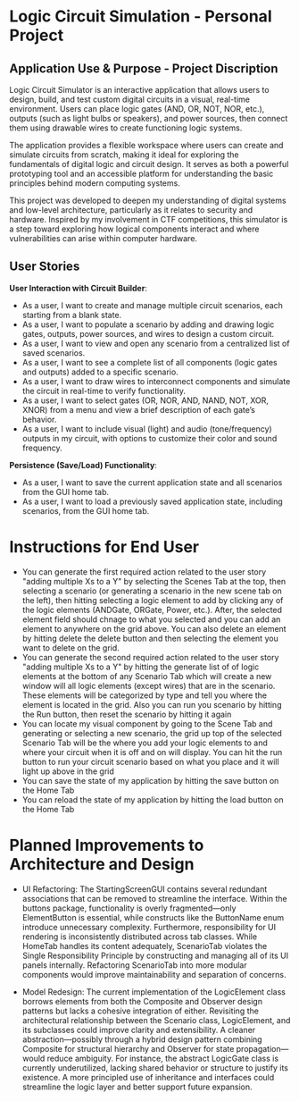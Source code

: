 # Logic Circuit Simulation - Personal Project

## Application Use & Purpose - Project Discription

Logic Circuit Simulator is an interactive application that allows users to design, build, and test custom digital circuits in a visual, real-time environment. Users can place logic gates (AND, OR, NOT, NOR, etc.), outputs (such as light bulbs or speakers), and power sources, then connect them using drawable wires to create functioning logic systems.

The application provides a flexible workspace where users can create and simulate circuits from scratch, making it ideal for exploring the fundamentals of digital logic and circuit design. It serves as both a powerful prototyping tool and an accessible platform for understanding the basic principles behind modern computing systems.

This project was developed to deepen my understanding of digital systems and low-level architecture, particularly as it relates to security and hardware. Inspired by my involvement in CTF competitions, this simulator is a step toward exploring how logical components interact and where vulnerabilities can arise within computer hardware.


## User Stories

**User Interaction with Circuit Builder**:
- As a user, I want to create and manage multiple circuit scenarios, each starting from a blank state.
- As a user, I want to populate a scenario by adding and drawing logic gates, outputs, power sources, and wires to design a custom circuit.
- As a user, I want to view and open any scenario from a centralized list of saved scenarios.
- As a user, I want to see a complete list of all components (logic gates and outputs) added to a specific scenario.
- As a user, I want to draw wires to interconnect components and simulate the circuit in real-time to verify functionality.
- As a user, I want to select gates (OR, NOR, AND, NAND, NOT, XOR, XNOR) from a menu and view a brief description of each gate’s behavior.
- As a user, I want to include visual (light) and audio (tone/frequency) outputs in my circuit, with options to customize their color and sound frequency.

**Persistence (Save/Load) Functionality**:
- As a user, I want to save the current application state and all scenarios from the GUI home tab.
- As a user, I want to load a previously saved application state, including scenarios, from the GUI home tab.


# Instructions for End User

- You can generate the first required action related to the user story "adding multiple Xs to a Y" by selecting the Scenes
Tab at the top, then selecting a scenario (or generating a scenario in the new scene tab on the left), then hitting 
selecting a logic element to add by clicking any of the logic elements (ANDGate, ORGate, Power, etc.). After, the selected
element field should chnage to what you selected and you can add an element to anywhere on the grid above. You can also
delete an element by hitting delete the delete button and then selecting the element you want to delete on the grid.
- You can generate the second required action related to the user story "adding multiple Xs to a Y" by hitting the generate list of of logic elements at the bottom of any Scenario Tab which will create a new window will all logic elements (except wires) that are in the scenario. These elements will be categorized by type and tell you where the element is located in the grid. Also you can run you scenario by hitting the Run button, then reset the scenario by hitting it again
- You can locate my visual component by going to the Scene Tab and generating or selecting a new scenario, the grid
up top of the selected Scenario Tab will be the where you add your logic elements to and where your circuit when it is off and on will display. You can hit the run button to run your circuit scenario based on what
you place and it will light up above in the grid
- You can save the state of my application by hitting the save button on the Home Tab
- You can reload the state of my application by hitting the load button on the Home Tab

# Planned Improvements to Architecture and Design

- UI Refactoring: The StartingScreenGUI contains several redundant associations that can be removed to streamline the interface. Within the buttons package, functionality is overly fragmented—only ElementButton is essential, while constructs like the ButtonName enum introduce unnecessary complexity. Furthermore, responsibility for UI rendering is inconsistently distributed across tab classes. While HomeTab handles its content adequately, ScenarioTab violates the Single Responsibility Principle by constructing and managing all of its UI panels internally. Refactoring ScenarioTab into more modular components would improve maintainability and separation of concerns.

- Model Redesign: The current implementation of the LogicElement class borrows elements from both the Composite and Observer design patterns but lacks a cohesive integration of either. Revisiting the architectural relationship between the Scenario class, LogicElement, and its subclasses could improve clarity and extensibility. A cleaner abstraction—possibly through a hybrid design pattern combining Composite for structural hierarchy and Observer for state propagation—would reduce ambiguity. For instance, the abstract LogicGate class is currently underutilized, lacking shared behavior or structure to justify its existence. A more principled use of inheritance and interfaces could streamline the logic layer and better support future expansion.


